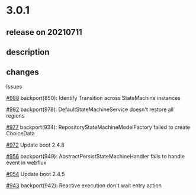 # 3.0.1

## release on 20210711

## description

## changes

Issues

<a class="issue-link js-issue-link" data-error-text="Failed to load title" data-id="941395680" data-permission-text="Title is private" data-url="https://github.com/spring-projects/spring-statemachine/issues/988" data-hovercard-type="issue" data-hovercard-url="/spring-projects/spring-statemachine/issues/988/hovercard" href="https://github.com/spring-projects/spring-statemachine/issues/988">#988</a> backport(850): Identify Transition across StateMachine instances

<a class="issue-link js-issue-link" data-error-text="Failed to load title" data-id="930716323" data-permission-text="Title is private" data-url="https://github.com/spring-projects/spring-statemachine/issues/982" data-hovercard-type="issue" data-hovercard-url="/spring-projects/spring-statemachine/issues/982/hovercard" href="https://github.com/spring-projects/spring-statemachine/issues/982">#982</a> backport(978): DefaultStateMachineService doesn't restore all regions

<a class="issue-link js-issue-link" data-error-text="Failed to load title" data-id="930711817" data-permission-text="Title is private" data-url="https://github.com/spring-projects/spring-statemachine/issues/977" data-hovercard-type="issue" data-hovercard-url="/spring-projects/spring-statemachine/issues/977/hovercard" href="https://github.com/spring-projects/spring-statemachine/issues/977">#977</a> backport(934): RepositoryStateMachineModelFactory failed to create ChoiceData

<a class="issue-link js-issue-link" data-error-text="Failed to load title" data-id="930691057" data-permission-text="Title is private" data-url="https://github.com/spring-projects/spring-statemachine/issues/972" data-hovercard-type="issue" data-hovercard-url="/spring-projects/spring-statemachine/issues/972/hovercard" href="https://github.com/spring-projects/spring-statemachine/issues/972">#972</a> Update boot 2.4.8

<a class="issue-link js-issue-link" data-error-text="Failed to load title" data-id="866996419" data-permission-text="Title is private" data-url="https://github.com/spring-projects/spring-statemachine/issues/956" data-hovercard-type="issue" data-hovercard-url="/spring-projects/spring-statemachine/issues/956/hovercard" href="https://github.com/spring-projects/spring-statemachine/issues/956">#956</a> backport(949): AbstractPersistStateMachineHandler fails to handle event in webflux

<a class="issue-link js-issue-link" data-error-text="Failed to load title" data-id="866055765" data-permission-text="Title is private" data-url="https://github.com/spring-projects/spring-statemachine/issues/954" data-hovercard-type="issue" data-hovercard-url="/spring-projects/spring-statemachine/issues/954/hovercard" href="https://github.com/spring-projects/spring-statemachine/issues/954">#954</a> Update boot 2.4.5

<a class="issue-link js-issue-link" data-error-text="Failed to load title" data-id="850310864" data-permission-text="Title is private" data-url="https://github.com/spring-projects/spring-statemachine/issues/943" data-hovercard-type="issue" data-hovercard-url="/spring-projects/spring-statemachine/issues/943/hovercard" href="https://github.com/spring-projects/spring-statemachine/issues/943">#943</a> backport(942): Reactive execution don't wait entry action

